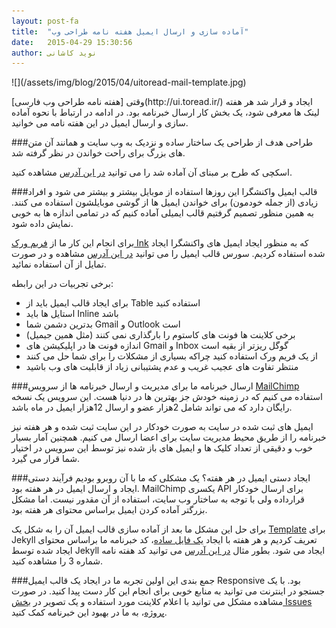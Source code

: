 ```yaml
---
layout: post-fa
title:  "آماده سازی و ارسال ایمیل هفته نامه طراحی وب"
date:   2015-04-29 15:30:56
author: نوید کاشانی
---
```

<p class='text-center' markdown='1'>
![](/assets/img/blog/2015/04/uitoread-mail-template.jpg)
</p>
وقتی [هفته نامه طراحی وب فارسی](http://ui.toread.ir/) ایجاد و قرار شد هر هفته لینک ها معرفی شود، یک بخش کار ارسال خبرنامه بود. در ادامه در ارتباط با نحوه آماده سازی و ارسال ایمیل در این هفته نامه می خوانید.

###طراحی
هدف از طراحی یک ساختار ساده و نزدیک به وب سایت و همانند آن متن های بزرگ برای راحت خواندن در نظر گرفته شد.

اسکچی که طرح بر مبنای آن آماده شد را می توانید [در این آدرس](https://cloud.githubusercontent.com/assets/1286738/7218393/e14f75d8-e681-11e4-816b-a87f0006ae7c.JPG) مشاهده کنید.

###قالب ایمیل واکنشگرا
این روزها استفاده از موبایل بیشتر و بیشتر می شود و افراد زیادی (از جمله خودمون) برای خواندن ایمیل ها از گوشی موبایلشون استفاده می کنند. به همین منظور تصمیم گرفتیم قالب ایمیلی آماده کنیم که در تمامی اندازه ها به خوبی نمایش داده شود.

برای انجام این کار ما از [فریم ورک Ink](http://zurb.com/ink/) که به منظور ایجاد ایمیل های واکنشگرا ایجاد شده استفاده کردیم. سورس قالب ایمیل را می توانید [در این آدرس](https://github.com/reyhoun/ui.toread/blob/gh-pages/_layouts/issue.html) مشاهده و در صورت تمایل از آن استفاده نمائید.

برخی تجربیات در این رابطه:

* برای ایجاد قالب ایمیل باید از Table استفاده کنید
* استایل ها باید Inline باشد
* بدترین دشمن شما Gmail و Outlook است
* برخی کلاینت ها فونت های کاستوم را بارگذاری نمی کنند (مثل همین جیمیل)
* اندازه فونت ها در اپلیکیشن های Gmail و Inbox گوگل ریزتر از بقیه است
* از یک فریم ورک استفاده کنید چراکه بسیاری از مشکلات را برای شما حل می کنند
* منتظر تفاوت های عجیب غریب و عدم پشتیبانی زیاد از قابلیت های وب باشید

###ارسال خبرنامه
ما برای مدیریت و ارسال خبرنامه ها از سرویس [MailChimp](http://mailchimp.com/) استفاده می کنیم که در زمینه خودش جز بهترین ها در دنیا هست. این سرویس یک نسخه رایگان دارد که می تواند شامل 2هزار عضو و ارسال 12هزار ایمیل در ماه باشد.

ایمیل های ثبت شده در سایت به صورت خودکار در این سایت ثبت شده و هر هفته نیز خبرنامه را از طریق محیط مدیریت سایت برای اعضا ارسال می کنیم. همچنین آمار بسیار خوب و دقیقی از تعداد کلیک ها و ایمیل های باز شده نیز توسط این سرویس در اختیار شما قرار می گیرد.

###ایجاد دستی ایمیل در هر هفته؟
یک مشکلی که ما با آن روبرو بودیم فرآیند دستی ایجاد و ارسال ایمیل در هر هفته بود. MailChimp یکسری API برای ارسال خودکار قرارداده ولی با توجه به ساختار وب سایت، استفاده از آن مقدور نیست. اما مشکل بزرگتر آماده کردن ایمیل براساس محتوای هر هفته بود.

برای حل این مشکل ما بعد از آماده سازی قالب ایمیل آن را به شکل یک [Template](https://github.com/reyhoun/ui.toread/blob/gh-pages/_layouts/issue.html) برای Jekyll تعریف کردیم و هر هفته با ایجاد [یک فایل ساده](https://github.com/reyhoun/ui.toread/blob/gh-pages/mail/003.md)، کد خبرنامه ما براساس محتوای ایجاد شده توسط Jekyll ایجاد می شود. بطور مثال [در این آدرس](http://ui.toread.ir/mail/003.html) می توانید کد هفته نامه شماره 3 را مشاهده کنید.

###جمع بندی
این اولین تجربه ما در ایجاد یک قالب ایمیل Responsive بود. با یک جستجو در اینترنت می توانید به منابع خوبی برای انجام این کار دست پیدا کنید. در صورت مشاهده مشکل می توانید با اعلام کلاینت مورد استفاده و یک تصویر در [بخش Issues پروژه](https://github.com/reyhoun/ui.toread/issues)، به ما در بهبود این خبرنامه کمک کنید.